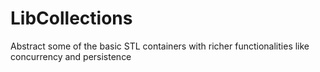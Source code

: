 # LibCollections
Abstract some of the basic STL containers with richer functionalities like concurrency and persistence
